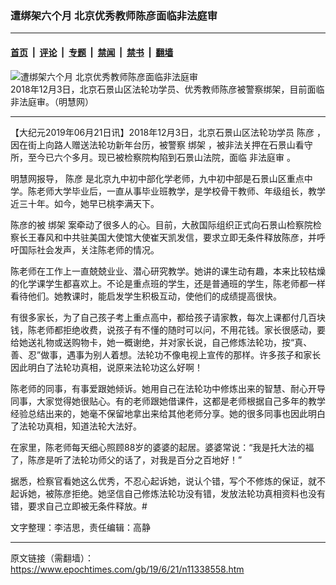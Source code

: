 ### 遭绑架六个月 北京优秀教师陈彦面临非法庭审

---

#### [首页](../../../..?n11338558) &nbsp;|&nbsp; [评论](../../../../../epoch-comment?n11338558) &nbsp;|&nbsp; [专题](../../../../../epoch-special?n11338558) &nbsp;|&nbsp; [禁闻](../../../../../epoch-news?n11338558) &nbsp;|&nbsp; [禁书](../../../../../books?n11338558) &nbsp;|&nbsp; [翻墙](https://github.com/gfw-breaker/nogfw/blob/master/README.md?n11338558)


<div><img alt="遭绑架六个月 北京优秀教师陈彦面临非法庭审" class="attachment-djy_600_400 size-djy_600_400 wp-post-image" src="https://i.epochtimes.com/assets/uploads/2019/06/88943053a986f78b19d94bbf5f2d0937-600x400.png"/>
<div class="caption">
 2018年12月3日，北京石景山区法轮功学员、优秀教师陈彦被警察绑架，目前面临非法庭审。（明慧网）
</div></div><hr/><div class="post_content" id="artbody" itemprop="articleBody">
 <!-- article content begin -->
 <p>
  【大纪元2019年06月21日讯】2018年12月3日，北京石景山区法轮功学员
  <ok href="https://www.epochtimes.com/gb/tag/%E9%99%88%E5%BD%A6.html">
   陈彦
  </ok>
  ，因在街上向路人赠送法轮功新年台历，被警察
  <ok href="https://www.epochtimes.com/gb/tag/%E7%BB%91%E6%9E%B6.html">
   绑架
  </ok>
  ，被非法关押在石景山看守所，至今已六个多月。现已被检察院构陷到石景山法院，面临
  <ok href="https://www.epochtimes.com/gb/tag/%E9%9D%9E%E6%B3%95%E5%BA%AD%E5%AE%A1.html">
   非法庭审
  </ok>
  。
 </p>
 <p>
  明慧网报导，
  <ok href="https://www.epochtimes.com/gb/tag/%E9%99%88%E5%BD%A6.html">
   陈彦
  </ok>
  是北京九中初中部化学老师，九中初中部是石景山区重点中学。陈老师大学毕业后，一直从事毕业班教学，是学校骨干教师、年级组长，教学近三十年。如今，她早已桃李满天下。
 </p>
 <p>
  陈彦的被
  <ok href="https://www.epochtimes.com/gb/tag/%E7%BB%91%E6%9E%B6.html">
   绑架
  </ok>
  案牵动了很多人的心。目前，大赦国际组织正式向石景山检察院检察长王春风和中共驻美国大使馆大使崔天凯发信，要求立即无条件释放陈彦，并呼吁国际社会发声，关注陈老师的情况。
 </p>
 <p>
  陈老师在工作上一直兢兢业业、潜心研究教学。她讲的课生动有趣，本来比较枯燥的化学课学生都喜欢上。不论是重点班的学生，还是普通班的学生，陈老师都一样看待他们。她教课时，能启发学生积极互动，使他们的成绩提高很快。
 </p>
 <p>
  有很多家长，为了自己孩子考上重点高中，都给孩子请家教，每次上课都付几百块钱，陈老师都拒绝收费，说孩子有不懂的随时可以问，不用花钱。家长很感动，要给她送礼物或送购物卡，她一概谢绝，并对家长说，自己修炼法轮功，按“真、善、忍”做事，遇事为别人着想。法轮功不像电视上宣传的那样。许多孩子和家长因此明白了法轮功真相，说原来法轮功这么好啊！
 </p>
 <p>
  陈老师的同事，有事爱跟她倾诉。她用自己在法轮功中修炼出来的智慧、耐心开导同事，大家觉得她很贴心。有的老师跟她借课件，这都是老师根据自己多年的教学经验总结出来的，她毫不保留地拿出来给其他老师分享。她的很多同事也因此明白了法轮功真相，知道法轮大法好。
 </p>
 <p>
  在家里，陈老师每天细心照顾88岁的婆婆的起居。婆婆常说：“我是托大法的福了，陈彦是听了法轮功师父的话了，对我是百分之百地好！”
 </p>
 <p>
  据悉，检察官看她这么优秀，不忍心起诉她，说认个错，写个不修炼的保证，就不起诉她，被陈彦拒绝。她坚信自己修炼法轮功没有错，发放法轮功真相资料也没有错，要求自己立即被无条件释放。#
 </p>
 <p>
  文字整理：李洁思，责任编辑：高静
 </p>
 <!-- article content end -->
 <div id="below_article_ad">
 </div>
</div>


---

原文链接（需翻墙）：https://www.epochtimes.com/gb/19/6/21/n11338558.htm